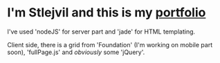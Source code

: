 # I'm **Stlejvil** and this is my [portfolio](http://www.stlejvil.eu)

I've used 'nodeJS' for server part and 'jade' for HTML templating.

Client side, there is a grid from 'Foundation' (I'm working on mobile part soon), 'fullPage.js' and *obviously* some 'jQuery'.
